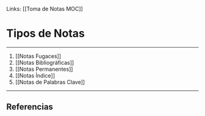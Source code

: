 Links: [[Toma de Notas MOC]]

# Tipos de Notas
---

1. [[Notas Fugaces]]
2. [[Notas Bibliográficas]]
3. [[Notas Permanentes]]
4. [[Notas Índice]]
5. [[Notas de Palabras Clave]]

---

## Referencias